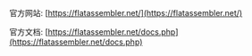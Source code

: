 官方网站: [https://flatassembler.net/](https://flatassembler.net/)

官方文档: [https://flatassembler.net/docs.php](https://flatassembler.net/docs.php)
